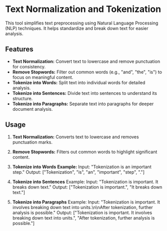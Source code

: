 # Text Normalization and Tokenization
This tool simplifies text preprocessing using Natural Language Processing (NLP) techniques. It helps standardize and break down text for easier analysis.

## Features

- **Text Normalization:** Convert text to lowercase and remove punctuation for consistency.
- **Remove Stopwords:** Filter out common words (e.g., "and", "the", "is") to focus on meaningful content.
- **Tokenize into Words:** Split text into individual words for detailed analysis.
- **Tokenize into Sentences:** Divide text into sentences to understand its structure.
- **Tokenize into Paragraphs:** Separate text into paragraphs for deeper document analysis.

## Usage
1. **Text Normalization:** Converts text to lowercase and removes punctuation marks.
2. **Remove Stopwords:** Filters out common words to highlight significant content.
3. **Tokenize into Words**
  **Example:**
Input: "Tokenization is an important step."
Output: ["Tokenization", "is", "an", "important", "step", "."]

4. **Tokenize into Sentences**
Example:
Input: "Tokenization is important. It breaks down text."
Output: ["Tokenization is important.", "It breaks down text."]

5. **Tokenize into Paragraphs**
Example:
Input: "Tokenization is important. It involves breaking down text into units.\n\nAfter tokenization, further analysis is possible."
Output: ["Tokenization is important. It involves breaking down text into units.", "After tokenization, further analysis is possible."]
